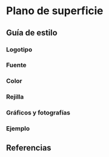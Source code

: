 # Plano de superficie

## Guía de estilo

### Logotipo

### Fuente

### Color

### Rejilla

### Gráficos y fotografías

### Ejemplo

## Referencias